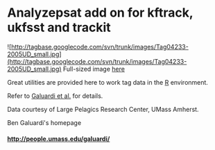 

# Analyzepsat add on for kftrack, ukfsst and trackit #


![http://tagbase.googlecode.com/svn/trunk/images/Tag04233-2005UD_small.jpg](http://tagbase.googlecode.com/svn/trunk/images/Tag04233-2005UD_small.jpg)
Full-sized image [here](http://tagbase.googlecode.com/svn/trunk/images/Tag04233-2005UD.png)

Great utilities are provided here to work tag data in the [R](http://www.r-project.org/) environment.

Refer to [Galuardi et al.](http://www.nrcresearchpress.com/doi/abs/10.1139/f10-033#.UPWF3ydX3EY) for details.

Data courtesy of Large Pelagics Research Center, UMass Amherst.

Ben Galuardi's homepage
#### http://people.umass.edu/galuardi/ ####
